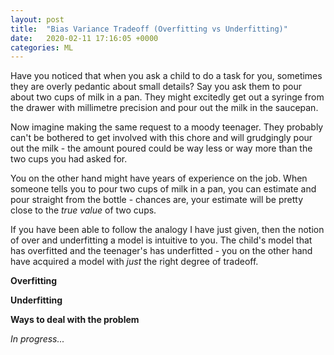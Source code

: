 ```yaml
---
layout: post
title:  "Bias Variance Tradeoff (Overfitting vs Underfitting)"
date:   2020-02-11 17:16:05 +0000
categories: ML
---
```


Have you noticed that when you ask a child to do a task for you, sometimes they are overly pedantic about small details? 
Say you ask them to pour about two cups of milk in a pan. They might excitedly get out a syringe from the drawer with millimetre precision and pour out the milk in the saucepan.

Now imagine making the same request to a moody teenager. They probably can't be bothered to get involved with this chore and will grudgingly pour out the milk - the amount poured could be way less or way more than the two cups you had asked for.

You on the other hand might  have years of experience on the job. When someone tells you to pour two cups of milk in a pan, you can estimate and pour straight from the bottle - chances are, your estimate will be pretty close to the _true value_ of two cups.

If you have been able to follow the analogy I have just given, then the notion of over and underfitting a model is intuitive to you. The child's model that has overfitted and the teenager's has underfitted - you on the other hand have acquired a model with _just_ the right degree of tradeoff.


**Overfitting**


**Underfitting**


**Ways to deal with the problem**



_In progress..._
